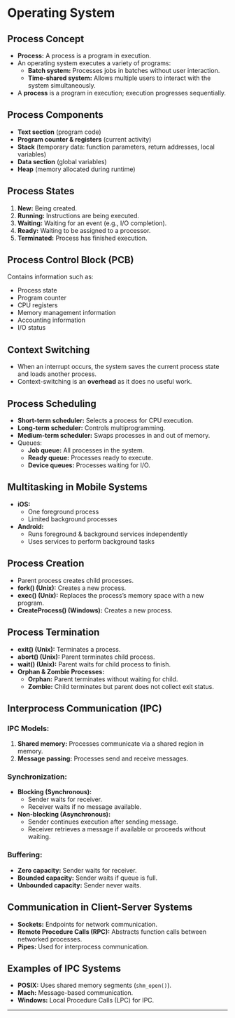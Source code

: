 # Operating System
## Process Concept
- **Process:** A process is a program in execution.
- An operating system executes a variety of programs:
  - **Batch system:** Processes jobs in batches without user interaction.
  - **Time-shared system:** Allows multiple users to interact with the system simultaneously.
- A **process** is a program in execution; execution progresses sequentially.

## Process Components
- **Text section** (program code)
- **Program counter & registers** (current activity)
- **Stack** (temporary data: function parameters, return addresses, local variables)
- **Data section** (global variables)
- **Heap** (memory allocated during runtime)

## Process States
1. **New:** Being created.
2. **Running:** Instructions are being executed.
3. **Waiting:** Waiting for an event (e.g., I/O completion).
4. **Ready:** Waiting to be assigned to a processor.
5. **Terminated:** Process has finished execution.

## Process Control Block (PCB)
Contains information such as:
- Process state
- Program counter
- CPU registers
- Memory management information
- Accounting information
- I/O status

## Context Switching
- When an interrupt occurs, the system saves the current process state and loads another process.
- Context-switching is an **overhead** as it does no useful work.

## Process Scheduling
- **Short-term scheduler:** Selects a process for CPU execution.
- **Long-term scheduler:** Controls multiprogramming.
- **Medium-term scheduler:** Swaps processes in and out of memory.
- Queues:
  - **Job queue:** All processes in the system.
  - **Ready queue:** Processes ready to execute.
  - **Device queues:** Processes waiting for I/O.

## Multitasking in Mobile Systems
- **iOS:**
  - One foreground process
  - Limited background processes
- **Android:**
  - Runs foreground & background services independently
  - Uses services to perform background tasks

## Process Creation
- Parent process creates child processes.
- **fork() (Unix):** Creates a new process.
- **exec() (Unix):** Replaces the process’s memory space with a new program.
- **CreateProcess() (Windows):** Creates a new process.

## Process Termination
- **exit() (Unix):** Terminates a process.
- **abort() (Unix):** Parent terminates child process.
- **wait() (Unix):** Parent waits for child process to finish.
- **Orphan & Zombie Processes:**
  - **Orphan:** Parent terminates without waiting for child.
  - **Zombie:** Child terminates but parent does not collect exit status.

## Interprocess Communication (IPC)
### IPC Models:
1. **Shared memory:** Processes communicate via a shared region in memory.
2. **Message passing:** Processes send and receive messages.

### Synchronization:
- **Blocking (Synchronous):**
  - Sender waits for receiver.
  - Receiver waits if no message available.
- **Non-blocking (Asynchronous):**
  - Sender continues execution after sending message.
  - Receiver retrieves a message if available or proceeds without waiting.

### Buffering:
- **Zero capacity:** Sender waits for receiver.
- **Bounded capacity:** Sender waits if queue is full.
- **Unbounded capacity:** Sender never waits.

## Communication in Client-Server Systems
- **Sockets:** Endpoints for network communication.
- **Remote Procedure Calls (RPC):** Abstracts function calls between networked processes.
- **Pipes:** Used for interprocess communication.

## Examples of IPC Systems
- **POSIX:** Uses shared memory segments (`shm_open()`).
- **Mach:** Message-based communication.
- **Windows:** Local Procedure Calls (LPC) for IPC.

---
